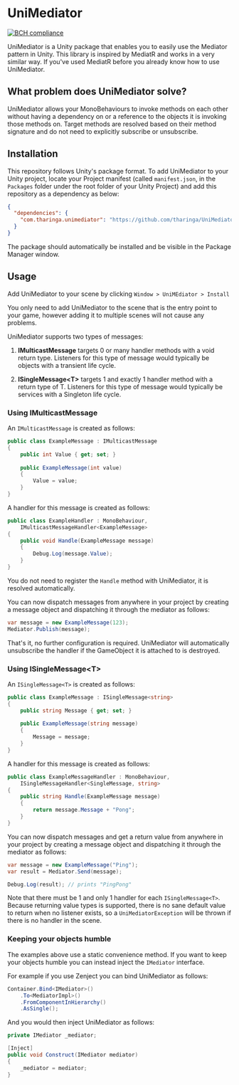 UniMediator
=======
[![BCH compliance](https://bettercodehub.com/edge/badge/tharinga/UniMediator?branch=master)](https://bettercodehub.com/)

UniMediator is a Unity package that enables you to easily use the Mediator pattern in Unity. This library is inspired by MediatR and works in a very similar way. If you've used MediatR before you already know how to use UniMediator.

## What problem does UniMediator solve?

UniMediator allows your MonoBehaviours to invoke methods on each other without having a dependency on or a reference to the objects it is invoking those methods on. Target methods are resolved based on their method signature and do not need to explicitly subscribe or unsubscribe.

## Installation

This repository follows Unity's package format. To add UniMediator to your Unity project, locate your Project manifest (called ```manifest.json```, in the ```Packages``` folder under the root folder of your Unity Project) and add this repository as a dependency as below:

```json
{
  "dependencies": {
    "com.tharinga.unimediator": "https://github.com/tharinga/UniMediator.git"
  }
}
```
The package should automatically be installed and be visible in the Package Manager window.

## Usage

Add UniMediator to your scene by clicking ```Window > UniMEdiator > Install```

You only need to add UniMediator to the scene that is the entry point to your game, however adding it to multiple scenes will not cause any problems.

UniMediator supports two types of messages:

1. **IMulticastMessage** targets 0 or many handler methods with a void return type. Listeners for this type of message would typically be objects with a transient life cycle.

2. **ISingleMessage\<T\>** targets 1 and exactly 1 handler method with a return type of T. Listeners for this type of message would typically be services with a Singleton life cycle. 

### Using IMulticastMessage

An ```IMulticastMessage``` is created as follows:
```csharp
public class ExampleMessage : IMulticastMessage  
{  
    public int Value { get; set; }  
  
    public ExampleMessage(int value)  
    {  
        Value = value;  
    }  
}
```
A handler for this message is created as follows:

```csharp
public class ExampleHandler : MonoBehaviour,   
    IMulticastMessageHandler<ExampleMessage>  
{  
    public void Handle(ExampleMessage message)  
    {  
        Debug.Log(message.Value);  
    }  
}
```

You do not need to register the ```Handle``` method with UniMediator, it is resolved automatically.

You can now dispatch messages from anywhere in your project by creating a message object and dispatching it through the mediator as follows:

```csharp
var message = new ExampleMessage(123);
Mediator.Publish(message);
``` 
That's it, no further configuration is required. UniMediator will automatically unsubscribe the handler if the GameObject it is attached to is destroyed.
 


### Using ISingleMessage\<T\>

An ```ISingleMessage<T>``` is created as follows:
```csharp
public class ExampleMessage : ISingleMessage<string>  
{  
    public string Message { get; set; }  
  
    public ExampleMessage(string message)  
    {  
        Message = message;  
    }  
}
```
A handler for this message is created as follows:

```csharp
public class ExampleMessageHandler : MonoBehaviour,   
    ISingleMessageHandler<SingleMessage, string>  
{  
    public string Handle(ExampleMessage message)  
    {  
        return message.Message + "Pong";  
    }  
}
```
You can now dispatch messages and get a return value from anywhere in your project by creating a message object and dispatching it through the mediator as follows:

```csharp
var message = new ExampleMessage("Ping");
var result = Mediator.Send(message);

Debug.Log(result); // prints "PingPong"
``` 
Note that there must be 1 and only 1 handler for each ```ISingleMessage<T>```. Because returning value types is supported, there is no sane default value to return when no listener exists, so a ```UniMediatorException``` will be thrown if there is no handler in the scene. 

### Keeping your objects humble

The examples above use a static convenience method. If you want to keep your objects humble you can instead inject the ```IMediator``` interface. 

For example if you use Zenject you can bind UniMediator as follows:

```csharp
Container.Bind<IMediator>()
    .To<MediatorImpl>()
    .FromComponentInHierarchy()
    .AsSingle();
```
And you would then inject UniMediator as follows:

```csharp
private IMediator _mediator;

[Inject]
public void Construct(IMediator mediator)
{
    _mediator = mediator;    
}
```

